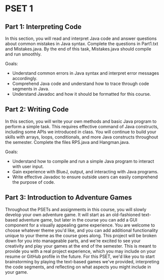 # PSET 1

## Part 1: Interpreting Code
In this section, you will read and interpret Java code and answer questions 
about common mistakes in Java syntax. Complete the questions in Part1.txt and 
Mistakes.java. By the end of this task, Mistakes.java should compile and run 
smoothly.

Goals:
 * Understand common errors in Java syntax and interpret error messages 
 accordingly.
 * Comprehend Java code and understand how to trace through code segments 
 in Java.
 * Understand Javadoc and how it should be formatted for this course.

## Part 2: Writing Code
In this section, you will write your own methods and basic Java program to 
perform a simple task. This requires effective command of Java constructs, 
including some APIs we introduced in class. You will continue to build your 
skills with arrays, loops, conditionals, and more Java constructs throughout 
the semester. Complete the files RPS.java and Hangman.java.

Goals:
 * Understand how to compile and run a simple Java program to interact with 
 user input.
 * Gain experience with BlueJ, output, and interacting with Java programs.
 * Write effective Javadoc to ensure outside users can easily comprehend 
 the purpose of code.
 
## Part 3: Introduction to Adventure Games
Throughout the PSETs and assignments in this course, you will slowly develop 
your own adventure game. It will start as an old-fashioned text-based adventure 
game, but later in the course you can add a GUI component for a visually 
appealing game experience. You are welcome to choose whatever theme you'd like, 
and you can add additional functionality unique to your theme as the course 
goes along. This project will be broken down for you into manageable parts, 
and we're excited to see your creativity and play your games at the end of 
the semester. This is meant to provide you with a real project experience, 
which you may include on your resume or GitHub profile in the future. For 
this PSET, we'd like you to start brainstorming by playing the text-based 
games we've provided, interpreting the code segments, and reflecting on 
what aspects you might include in your game.
